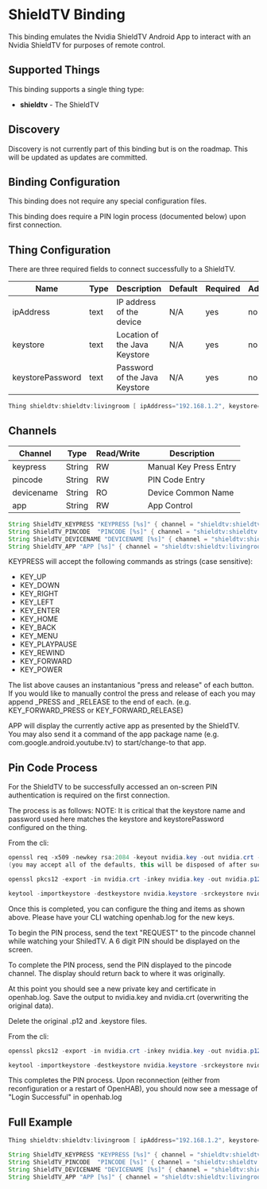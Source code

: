 # ShieldTV Binding

This binding emulates the Nvidia ShieldTV Android App to interact with an Nvidia ShieldTV for purposes of remote control.

## Supported Things

This binding supports a single thing type:

- **shieldtv** - The ShieldTV

## Discovery

Discovery is not currently part of this binding but is on the roadmap.  This will be updated as updates are committed.

## Binding Configuration

This binding does not require any special configuration files.  

This binding does require a PIN login process (documented below) upon first connection.

## Thing Configuration

There are three required fields to connect successfully to a ShieldTV.

| Name             | Type    | Description                           | Default | Required | Advanced |
|------------------|---------|---------------------------------------|---------|----------|----------|
| ipAddress        | text    | IP address of the device              | N/A     | yes      | no       |
| keystore         | text    | Location of the Java Keystore         | N/A     | yes      | no       |
| keystorePassword | text    | Password of the Java Keystore         | N/A     | yes      | no       |

```java
Thing shieldtv:shieldtv:livingroom [ ipAddress="192.168.1.2", keystore="/home/openhab/nvidia-livingroom.keystore", keystorePassword="secret" ]
```

## Channels

| Channel    | Type   | Read/Write | Description                 |
|------------|--------|------------|-----------------------------|
| keypress   | String | RW         | Manual Key Press Entry      |
| pincode    | String | RW         | PIN Code Entry              |
| devicename | String | RO         | Device Common Name          |
| app        | String | RW         | App Control                 |

```java
String ShieldTV_KEYPRESS "KEYPRESS [%s]" { channel = "shieldtv:shieldtv:livingroom:keypress" }
String ShieldTV_PINCODE  "PINCODE [%s]" { channel = "shieldtv:shieldtv:livingroom:pincode" }
String ShieldTV_DEVICENAME "DEVICENAME [%s]" { channel = "shieldtv:shieldtv:livingroom:devicename" }
String ShieldTV_APP "APP [%s]" { channel = "shieldtv:shieldtv:livingroom:app" }

```

KEYPRESS will accept the following commands as strings (case sensitive):

- KEY_UP
- KEY_DOWN
- KEY_RIGHT
- KEY_LEFT
- KEY_ENTER
- KEY_HOME
- KEY_BACK
- KEY_MENU
- KEY_PLAYPAUSE
- KEY_REWIND
- KEY_FORWARD
- KEY_POWER

The list above causes an instantanious "press and release" of each button.  
If you would like to manually control the press and release of each you may append _PRESS and _RELEASE to the end of each.
(e.g. KEY_FORWARD_PRESS or KEY_FORWARD_RELEASE)

APP will display the currently active app as presented by the ShieldTV.  
You may also send it a command of the app package name (e.g. com.google.android.youtube.tv) to start/change-to that app.

## Pin Code Process

For the ShieldTV to be successfully accessed an on-screen PIN authentication is required on the first connection.  

The process is as follows:
NOTE: It is critical that the keystore name and password used here matches the keystore and keystorePassword configured on the thing.

From the cli: 

```java
openssl req -x509 -newkey rsa:2084 -keyout nvidia.key -out nvidia.crt -sha256 -days 365
(you may accept all of the defaults, this will be disposed of after successful authentication)

openssl pkcs12 -export -in nvidia.crt -inkey nvidia.key -out nvidia.p12 -name nvidia

keytool -importkeystore -destkeystore nvidia.keystore -srckeystore nvidia.p12 -srcstoretype PKCS12 -srcstorepass secret -alias nvidia
```

Once this is completed, you can configure the thing and items as shown above.  Please have your CLI watching openhab.log for the new keys.

To begin the PIN process, send the text "REQUEST" to the pincode channel while watching your ShiledTV.  A 6 digit PIN should be displayed on the screen.

To complete the PIN process, send the PIN displayed to the pincode channel.  The display should return back to where it was originally.

At this point you should see a new private key and certificate in openhab.log.  Save the output to nvidia.key and nvidia.crt (overwriting the original data).

Delete the original .p12 and .keystore files.

From the cli: 

```java
openssl pkcs12 -export -in nvidia.crt -inkey nvidia.key -out nvidia.p12 -name nvidia

keytool -importkeystore -destkeystore nvidia.keystore -srckeystore nvidia.p12 -srcstoretype PKCS12 -srcstorepass secret -alias nvidia
```

This completes the PIN process.  Upon reconnection (either from reconfiguration or a restart of OpenHAB), you should now see a message of "Login Successful" in openhab.log


## Full Example

```java
Thing shieldtv:shieldtv:livingroom [ ipAddress="192.168.1.2", keystore="/home/openhab/nvidia-livingroom.keystore", keystorePassword="secret" ]
```

```java
String ShieldTV_KEYPRESS "KEYPRESS [%s]" { channel = "shieldtv:shieldtv:livingroom:keypress" }
String ShieldTV_PINCODE  "PINCODE [%s]" { channel = "shieldtv:shieldtv:livingroom:pincode" }
String ShieldTV_DEVICENAME "DEVICENAME [%s]" { channel = "shieldtv:shieldtv:livingroom:devicename" }
String ShieldTV_APP "APP [%s]" { channel = "shieldtv:shieldtv:livingroom:app" }

```


